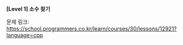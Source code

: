 **[Level 1] 소수 찾기**

문제 링크: https://school.programmers.co.kr/learn/courses/30/lessons/12921?language=cpp
